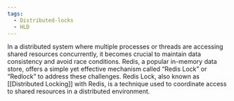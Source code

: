 ```yaml
---
tags:
  - Distributed-locks
  - HLD
---
```

In a distributed system where multiple processes or threads are accessing shared resources concurrently, it becomes crucial to maintain data consistency and avoid race conditions. Redis, a popular in-memory data store, offers a simple yet effective mechanism called “Redis Lock” or “Redlock” to address these challenges. Redis Lock, also known as [[Distributed Locking]] with Redis, is a technique used to coordinate access to shared resources in a distributed environment.